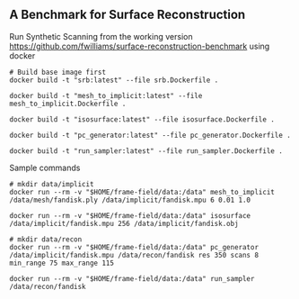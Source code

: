 ## A Benchmark for Surface Reconstruction

Run Synthetic Scanning from the working version
https://github.com/fwilliams/surface-reconstruction-benchmark using docker

```
# Build base image first
docker build -t "srb:latest" --file srb.Dockerfile .

docker build -t "mesh_to_implicit:latest" --file mesh_to_implicit.Dockerfile .

docker build -t "isosurface:latest" --file isosurface.Dockerfile .

docker build -t "pc_generator:latest" --file pc_generator.Dockerfile .

docker build -t "run_sampler:latest" --file run_sampler.Dockerfile .
```

Sample commands
```
# mkdir data/implicit
docker run --rm -v "$HOME/frame-field/data:/data" mesh_to_implicit /data/mesh/fandisk.ply /data/implicit/fandisk.mpu 6 0.01 1.0

docker run --rm -v "$HOME/frame-field/data:/data" isosurface /data/implicit/fandisk.mpu 256 /data/implicit/fandisk.obj

# mkdir data/recon
docker run --rm -v "$HOME/frame-field/data:/data" pc_generator /data/implicit/fandisk.mpu /data/recon/fandisk res 350 scans 8 min_range 75 max_range 115

docker run --rm -v "$HOME/frame-field/data:/data" run_sampler /data/recon/fandisk
```
